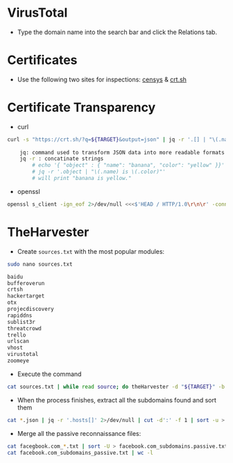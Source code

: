 # VirusTotal
- Type the domain name into the search bar and click the Relations tab.

# Certificates
- Use the following two sites for inspections: [censys](https://censys.io/) & [crt.sh](https://crt.sh/)

# Certificate Transparency
- curl
```bash
curl -s "https://crt.sh/?q=${TARGET}&output=json" | jq -r '.[] | "\(.name_value)\n\(.common_name)"' | sort -u > "${TARGET}_crt.sh.txt"
	
	jq: command used to transform JSON data into more readable formats for Linux.
	jq -r : concatinate strings
		# echo '{ "object" : { "name": "banana", "color": "yellow" }}' |\
		# jq -r '.object | "\(.name) is \(.color)"'
		# will print "banana is yellow."
```

- openssl
```bash
openssl s_client -ign_eof 2>/dev/null <<<$'HEAD / HTTP/1.0\r\n\r' -connect "${TARGET}:${PORT}" | openssl x509 -noout -text -in - | grep 'DNS' | sed -e 's|DNS:|\n|g' -e 's|^\*.*||g' | tr -d ',' | sort -U
```

# TheHarvester
- Create `sources.txt` with the most popular modules:
```bash
sudo nano sources.txt

baidu
bufferoverun
crtsh
hackertarget
otx
projecdiscovery
rapiddns
sublist3r
threatcrowd
trello
urlscan
vhost
virustotal
zoomeye
```

- Execute the command
```bash
cat sources.txt | while read source; do theHarvester -d "${TARGET}" -b $source -f "${source}_${TARGET}";done
```

- When the process finishes, extract all the subdomains found and sort them
```bash
cat *.json | jq -r '.hosts[]' 2>/dev/null | cut -d':' -f 1 | sort -u > "${TARGET}_theHarvester.txt"
```

- Merge all the passive reconnaissance files:
```bash
cat facegbook.com_*.txt | sort -U > facebook.com_subdomains.passive.txt
cat facebook.com_subdomains_passive.txt | wc -l
```